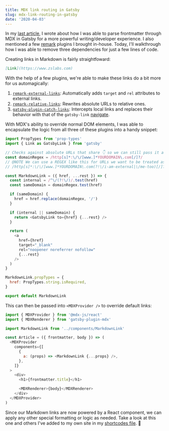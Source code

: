 ```yaml
---
title: MDX link routing in Gatsby
slug: mdx-link-routing-in-gatsby
date: '2020-04-03'
---
```


In my [last article](/articles/mdx-frontmatter-in-gatsby/), I wrote about how I was able to parse frontmatter through MDX in Gatsby for a more powerful writing/developer experience. I also mentioned a few [remark](https://github.com/remarkjs/remark) plugins I brought in-house. Today, I'll walkthrough how I was able to remove three dependencies for just a few lines of code.

Creating links in Markdown is fairly straightfoward:

```md
[Link](https://www.zslabs.com)
```

With the help of a few plugins, we're able to make these links do a bit more for us automagically:

1. [`remark-external-links`](https://github.com/remarkjs/remark-external-links): Automatically adds `target` and `rel` attributes to external links.
2. [`remark-relative-links`](https://github.com/zslabs/remark-relative-links): Rewrites absolute URLs to relative ones.
3. [`gatsby-plugin-catch-links`](https://github.com/gatsbyjs/gatsby/tree/master/packages/gatsby-plugin-catch-links_): Intercepts local links and replaces their behavior with that of the `gatsby-link` [navigate](https://www.gatsbyjs.org/docs/gatsby-link/#how-to-use-the-navigate-helper-function).

With MDX's ability to override normal DOM elements, I was able to encapsulate the logic from all three of these plugins into a handy snippet:

```js filename=MarkdownLink.js
import PropTypes from 'prop-types'
import { Link as GatsbyLink } from 'gatsby'

// Checks against absolute URLs that share 👇 so we can still pass it along to Gatsby's internal link component
const domainRegex = /http[s]*:\/\/[www.]*YOURDOMAIN\.com[/]?/
// @NOTE We can use a REGEX like this for URLs we want to be treated as external which could be used for Netlify redirects
// /http[s]*:\/\/[www.]*YOURDOMAIN\.com(?!\/i-am-external|\/me-too)[/]?/

const MarkdownLink = ({ href, ...rest }) => {
  const internal = /^\/(?!\/)/.test(href)
  const sameDomain = domainRegex.test(href)

  if (sameDomain) {
    href = href.replace(domainRegex, '/')
  }

  if (internal || sameDomain) {
    return <GatsbyLink to={href} {...rest} />
  }

  return (
    <a
      href={href}
      target="_blank"
      rel="noopener noreferrer nofollow"
      {...rest}
    />
  )
}

MarkdownLink.propTypes = {
  href: PropTypes.string.isRequired,
}

export default MarkdownLink
```

This can then be passed into `<MDXProvider />` to override default links:

```js filename=Article.js
import { MDXProvider } from '@mdx-js/react'
import { MDXRenderer } from 'gatsby-plugin-mdx'

import MarkdownLink from '../components/MarkdownLink'

const Article = ({ frontmatter, body }) => (
  <MDXProvider
    components={[
      {
        a: (props) => <MarkdownLink {...props} />,
      },
    ]}
  >
    <div>
      <h1>{frontmatter.title}</h1>

      <MDXRenderer>{body}</MDXRenderer>
    </div>
  </MDXProvider>
)
```

Since our Markdown links are now powered by a React component, we can apply any other special formatting or logic as needed. Take a look at this one and others I've added to my own site in my [shortcodes file](https://github.com/zslabs/zslabs.com/blob/master/src/components/mdxShortcodes.js). 🎉
